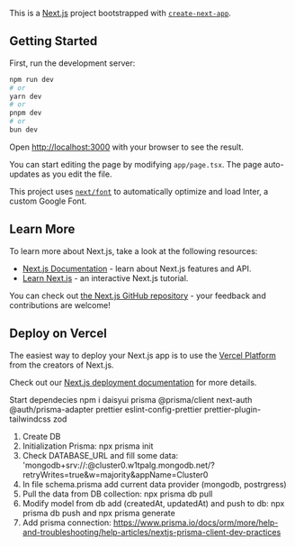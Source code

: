 This is a [Next.js](https://nextjs.org/) project bootstrapped with [`create-next-app`](https://github.com/vercel/next.js/tree/canary/packages/create-next-app).

## Getting Started

First, run the development server:

```bash
npm run dev
# or
yarn dev
# or
pnpm dev
# or
bun dev
```

Open [http://localhost:3000](http://localhost:3000) with your browser to see the result.

You can start editing the page by modifying `app/page.tsx`. The page auto-updates as you edit the file.

This project uses [`next/font`](https://nextjs.org/docs/basic-features/font-optimization) to automatically optimize and load Inter, a custom Google Font.

## Learn More

To learn more about Next.js, take a look at the following resources:

- [Next.js Documentation](https://nextjs.org/docs) - learn about Next.js features and API.
- [Learn Next.js](https://nextjs.org/learn) - an interactive Next.js tutorial.

You can check out [the Next.js GitHub repository](https://github.com/vercel/next.js/) - your feedback and contributions are welcome!

## Deploy on Vercel

The easiest way to deploy your Next.js app is to use the [Vercel Platform](https://vercel.com/new?utm_medium=default-template&filter=next.js&utm_source=create-next-app&utm_campaign=create-next-app-readme) from the creators of Next.js.

Check out our [Next.js deployment documentation](https://nextjs.org/docs/deployment) for more details.

Start dependecies
npm i daisyui prisma @prisma/client next-auth @auth/prisma-adapter prettier eslint-config-prettier prettier-plugin-tailwindcss zod

1. Create DB
2. Initialization Prisma: npx prisma init
3. Check DATABASE_URL and fill some data: 'mongodb+srv://<user>:<password>@cluster0.w1tpalg.mongodb.net/<name-you-db>?retryWrites=true&w=majority&appName=Cluster0
4. In file schema.prisma add current data provider (mongodb, postrgress)
5. Pull the data from DB collection: npx prisma db pull
6. Modify model from db add (createdAt, updatedAt) and push to db: npx prisma db push and npx prisma generate
7. Add prisma connection: https://www.prisma.io/docs/orm/more/help-and-troubleshooting/help-articles/nextjs-prisma-client-dev-practices
